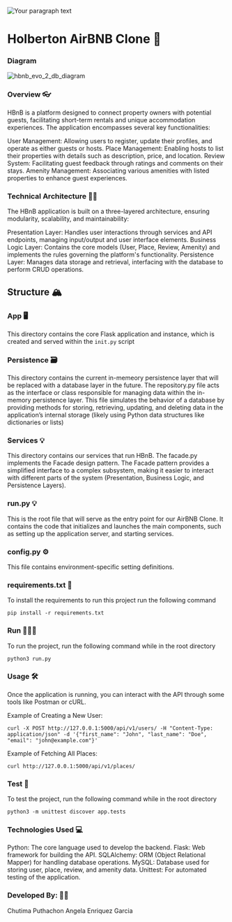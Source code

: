 
![Your paragraph text](https://github.com/user-attachments/assets/64f15ab3-5561-46bf-a1e9-1949ed980742)

# Holberton AirBNB Clone 🏨
### Diagram
![hbnb_evo_2_db_diagram](https://github.com/user-attachments/assets/7f7caad1-6db2-4b5b-973c-910f081ad943)


### Overview 👓
HBnB is a platform designed to connect property owners with potential guests, facilitating short-term rentals and unique accommodation experiences. The application encompasses several key functionalities:

User Management: Allowing users to register, update their profiles, and operate as either guests or hosts. Place Management: Enabling hosts to list their properties with details such as description, price, and location. Review System: Facilitating guest feedback through ratings and comments on their stays. Amenity Management: Associating various amenities with listed properties to enhance guest experiences.

### Technical Architecture 👩‍🏫 
The HBnB application is built on a three-layered architecture, ensuring modularity, scalability, and maintainability:

Presentation Layer: Handles user interactions through services and API endpoints, managing input/output and user interface elements. Business Logic Layer: Contains the core models (User, Place, Review, Amenity) and implements the rules governing the platform's functionality. Persistence Layer: Manages data storage and retrieval, interfacing with the database to perform CRUD operations.

## Structure 🏔

### App 🖥
This directory contains the core Flask application and instance, which is created and served within the `init.py` script

### Persistence 🗃
This directory contains the current in-memeory persistence layer that will be replaced with a database layer in the future. The repository.py file acts as the interface or class responsible for managing data within the in-memory persistence layer. This file simulates the behavior of a database by providing methods for storing, retrieving, updating, and deleting data in the application’s internal storage (likely using Python data structures like dictionaries or lists)

### Services 💡
This directory contains our services that run HBnB. The facade.py implements the Facade design pattern. The Facade pattern provides a simplified interface to a complex subsystem, making it easier to interact with different parts of the system (Presentation, Business Logic, and Persistence Layers).

### run.py 💡
This is the root file that will serve as the entry point for our AirBNB Clone. It contains the code that initializes and launches the main components, such as setting up the application server, and starting services.

### config.py ⚙️
This file contains environment-specific setting definitions.

### requirements.txt 🔑
To install the requirements to run this project run the following command
```
pip install -r requirements.txt
```

### Run 👷🏼‍♀️
To run the project, run the following command while in the root directory
```
python3 run.py
```

### Usage 🛠
Once the application is running, you can interact with the API through some tools like Postman or cURL.

Example of Creating a New User:
```
curl -X POST http://127.0.0.1:5000/api/v1/users/ -H "Content-Type: application/json" -d '{"first_name": "John", "last_name": "Doe", "email": "john@example.com"}'
```
Example of Fetching All Places:
```
curl http://127.0.0.1:5000/api/v1/places/
```

### Test 🌊
To test the project, run the following command while in the root directory
```
python3 -m unittest discover app.tests
```

### Technologies Used 💻
Python: The core language used to develop the backend. Flask: Web framework for building the API. SQLAlchemy: ORM (Object Relational Mapper) for handling database operations. MySQL: Database used for storing user, place, review, and amenity data. Unittest: For automated testing of the application.

### Developed By: 🧑‍💻
Chutima Puthachon
Angela Enriquez Garcia
